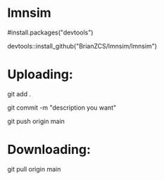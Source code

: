 # lmnsim


#install.packages("devtools")

devtools::install_github("BrianZCS/lmnsim/lmnsim")


# Uploading:

git add .

git commit -m "description you want"

git push origin main


# Downloading:

git pull origin main
